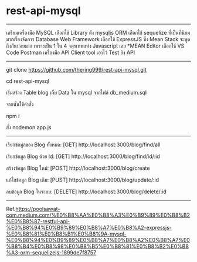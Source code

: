 # rest-api-mysql

-------------------------------------------------------------------------------------------------------------------------
เตรียมเครื่องมือ
MySQL เลือกใช้ Library ดัง mysqljs
ORM เลือกใช้ sequelize ที่เป็นที่นิยมมากเรื่องจัดการ Database
Web Framework เลือกใช้ ExpressJS ซึ่ง Mean Stack จะพูดถึงกันบ่อยมาก เพราะเป็น 1 ใน 4 จตุรเทพแห่ง Javascript เลย *MEAN
Editor เลือกใช้ VS Code
Postman เครื่องมือ API Client tool เอาไว้ Test ยิง API

-------------------------------------------------------------------------------------------------------------------------
git clone https://github.com/thering999/rest-api-mysql.git

cd rest-api-mysql

เริ่มสร้าง Table blog เก็บ Data ใน mysql จากไฟล์ db_medium.sql
 
จากนั้นใช้คำสั่ง

npm i

สั่ง nodemon app.js

-------------------------------------------------------------------------------------------------------------------------

เรียกข้อมูลของ Blog ทั้งหมด: [GET] http://localhost:3000/blog/find/all

เรียกข้อมูล Blog ด้วย Id: [GET] http://localhost:3000/blog/find/id/:id

สร้างข้อมูล Blog ใหม่: [POST] http://localhost:3000/blog/create

แก้ไขข้อมูล Blog เดิม: [PUST] http://localhost:3000/blog/update/:id

ลบข้อมูล Blog ในระบบ: [DELETE] http://localhost:3000/blog/delete/:id

-------------------------------------------------------------------------------------------------------------------------

Ref.https://poolsawat-com.medium.com/%E0%B8%AA%E0%B8%A3%E0%B9%89%E0%B8%B2%E0%B8%87-restful-api-%E0%B8%94%E0%B9%89%E0%B8%A7%E0%B8%A2-expressjs-%E0%B8%81%E0%B8%B1%E0%B8%9A-mysql-%E0%B8%94%E0%B9%89%E0%B8%A7%E0%B8%A2%E0%B8%A7%E0%B8%B4%E0%B8%98%E0%B8%B5%E0%B8%81%E0%B8%B2%E0%B8%A3-orm-sequelizejs-1899de7f8757
